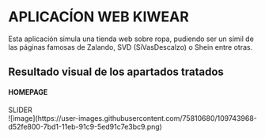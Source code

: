 #  APLICACÍON WEB KIWEAR
Esta aplicación simula una tienda web sobre ropa, pudiendo ser un símil de las páginas famosas de Zalando, SVD (SiVasDescalzo) o Shein entre otras.
<h2>Resultado visual de los apartados tratados </h2>
<h4>HOMEPAGE</h4>
<a>SLIDER</a>  </br>
![image](https://user-images.githubusercontent.com/75810680/109743968-d52fe800-7bd1-11eb-91c9-5ed91c7e3bc9.png)
